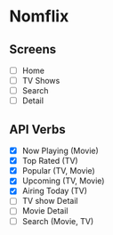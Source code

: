 # Nomflix


## Screens

- [ ] Home
- [ ] TV Shows
- [ ] Search
- [ ] Detail

## API Verbs

- [x] Now Playing (Movie)
- [x] Top Rated (TV)
- [x] Popular (TV, Movie)
- [x] Upcoming (TV, Movie)
- [x] Airing Today (TV)
- [ ] TV show Detail
- [ ] Movie Detail
- [ ] Search (Movie, TV)
